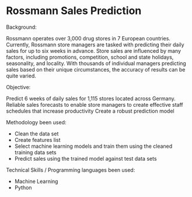 # Rossmann Sales Prediction

Background:

Rossmann operates over 3,000 drug stores in 7 European countries. Currently, Rossmann store managers are tasked with predicting their daily sales for up to six weeks in advance. Store sales are influenced by many factors, including promotions, competition, school and state holidays, seasonality, and locality. With thousands of individual managers predicting sales based on their unique circumstances, the accuracy of results can be quite varied.

Objective:

Predict 6 weeks of daily sales for 1,115 stores located across Germany.
Reliable sales forecasts to enable store managers to create effective staff schedules that increase productivity
Create a robust prediction model

Methodology been used:

- Clean the data set
- Create features list
- Select machine learning models and train them using the cleaned training data sets
- Predict sales using the trained model against test data sets

Technical Skills / Programming languages been used:

- Machine Learning
- Python 
